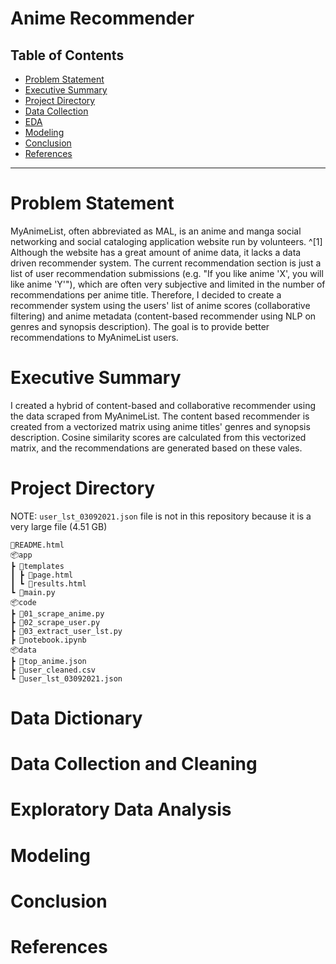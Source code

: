# Anime Recommender

## Table of Contents

- [Problem Statement](#Problem-Statement)
- [Executive Summary](#Executive-Summary)
- [Project Directory](#Project-Directory)
- [Data Collection](#Data-Collection-and-Cleaning)
- [EDA](#EDA)
- [Modeling](#Modeling)
- [Conclusion](#Conclusion)
- [References](#References)

---

# Problem Statement

MyAnimeList, often abbreviated as MAL, is an anime and manga social networking and social cataloging application website run by volunteers. ^[1] Although the website has a great amount of anime data, it lacks a data driven recommender system. The current recommendation section is just a list of user recommendation submissions (e.g. "If you like anime 'X', you will like anime 'Y'"), which are often very subjective and limited in the number of recommendations per anime title. Therefore, I decided to create a recommender system using the users' list of anime scores (collaborative filtering) and anime metadata (content-based recommender using NLP on genres and synopsis description). The goal is to provide better recommendations to MyAnimeList users.

# Executive Summary

I created a hybrid of content-based and collaborative recommender using the data scraped from MyAnimeList. The content based recommender is created from a vectorized matrix using anime titles' genres and synopsis description. Cosine similarity scores are calculated from this vectorized matrix, and the recommendations are generated based on these vales.

# Project Directory

NOTE: `user_lst_03092021.json` file is not in this repository because it is a very large file (4.51 GB)

```
📜README.html
📦app
┣ 📂templates
┃ ┣ 📜page.html
┃ ┗ 📜results.html
┗ 📜main.py
📦code
┣ 📜01_scrape_anime.py
┣ 📜02_scrape_user.py
┣ 📜03_extract_user_lst.py
┣ 📜notebook.ipynb
📦data
┣ 📜top_anime.json
┣ 📜user_cleaned.csv
┗ 📜user_lst_03092021.json
```

# Data Dictionary

# Data Collection and Cleaning

# Exploratory Data Analysis

# Modeling

# Conclusion

# References
